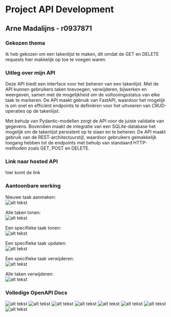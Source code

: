 # Project API Development
## Arne Madalijns - r0937871
### Gekozen thema
Ik heb gekozen om een takenlijst te maken, dit omdat de GET en DELETE requests hier makkelijk op toe te voegen waren.

### Uitleg over mijn API
Deze API biedt een interface voor het beheren van een takenlijst. Met de API kunnen gebruikers taken toevoegen, verwijderen, bijwerken en weergeven, samen met de mogelijkheid om de voltooiingsstatus van elke taak te markeren. De API maakt gebruik van FastAPI, waardoor het mogelijk is om snel en efficiënt endpoints te definiëren voor het uitvoeren van CRUD-operaties op de takenlijst.

Met behulp van Pydantic-modellen zorgt de API voor de juiste validatie van gegevens. Bovendien maakt de integratie van een SQLite-database het mogelijk om de takenlijst persistent op te slaan en te beheren. De API maakt gebruik van de REST-architectuurstijl, waardoor gebruikers gemakkelijk toegang hebben tot de endpoints met behulp van standaard HTTP-methoden zoals GET, POST en DELETE.

### Link naar hosted API
hier komt de link

### Aantoonbare werking

Nieuwe taak aanmaken:<br>
![alt tekst](images/createTask.png)

Alle taken tonen:<br>
![alt tekst](images/readTasks.png)

Een specifieke taak tonen:<br>
![alt tekst](images/readTask.png)

Een specifieke taak updaten:<br>
![alt tekst](images/updateTask.png)

Een specifieke taak verwijderen:<br>
![alt tekst](images/deleteTask.png)

Alle taken verwijderen:<br>
![alt tekst](images/deleteTasks.png)

### Volledige OpenAPI Docs
![alt tekst](images/docs/overzicht.png)
![alt tekst](images/docs/post.png)
![alt tekst](images/docs/get1.png)
![alt tekst](images/docs/get2.png)
![alt tekst](images/docs/put.png)
![alt tekst](images/docs/delete1.png)
![alt tekst](images/docs/delete2.png)
![alt tekst](images/docs/schemas.png)
